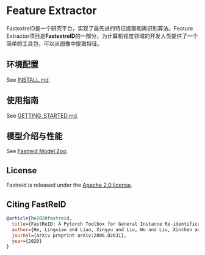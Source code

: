 # Feature Extractor
FastextreID是一个研究平台，实现了最先进的特征提取和再识别算法。Feature Extractor项目是**FastextreID**的一部分，为计算机视觉领域的开发人员提供了一个简单的工具包，可以从图像中提取特征。

## 环境配置

See [INSTALL.md](INSTALL.md).

## 使用指南

See [GETTING_STARTED.md](GETTING_STARTED.md).

## 模型介绍与性能

See [Fastreid Model Zoo](MODEL_ZOO.md).

## License

Fastreid is released under the [Apache 2.0 license](LICENSE).

## Citing FastReID

```BibTeX
@article{he2020fastreid,
  title={FastReID: A Pytorch Toolbox for General Instance Re-identification},
  author={He, Lingxiao and Liao, Xingyu and Liu, Wu and Liu, Xinchen and Cheng, Peng and Mei, Tao},
  journal={arXiv preprint arXiv:2006.02631},
  year={2020}
}
```
